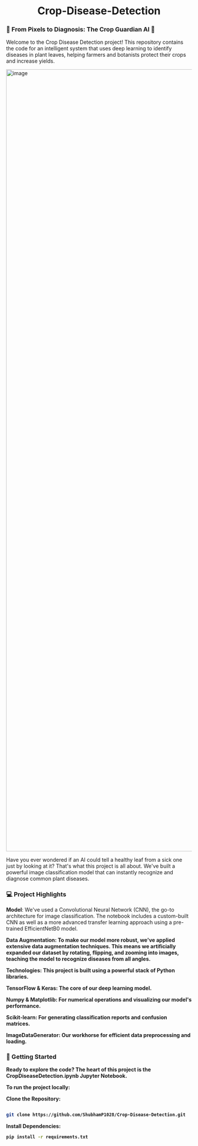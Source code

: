 # <center> Crop-Disease-Detection</center>
### 🌱 From Pixels to Diagnosis: The Crop Guardian AI 🌱
Welcome to the Crop Disease Detection project! This repository contains the code for an intelligent system that uses deep learning to identify diseases in plant leaves, helping farmers and botanists protect their crops and increase yields.

<img width="2164" height="2114" alt="image" src="https://github.com/user-attachments/assets/967dbf9f-2f60-41d0-aa23-dbdbe95b03b3" />

Have you ever wondered if an AI could tell a healthy leaf from a sick one just by looking at it? That's what this project is all about. We've built a powerful image classification model that can instantly recognize and diagnose common plant diseases.

### 💻 Project Highlights
<b>Model</b>: We've used a Convolutional Neural Network (CNN), the go-to architecture for image classification. The notebook includes a custom-built CNN as well as a more advanced transfer learning approach using a pre-trained EfficientNetB0 model.

<b>Data Augmentation: To make our model more robust, we've applied extensive data augmentation techniques. This means we artificially expanded our dataset by rotating, flipping, and zooming into images, teaching the model to recognize diseases from all angles.

<b>Technologies: This project is built using a powerful stack of Python libraries.</b>

<b>TensorFlow & Keras: The core of our deep learning model.</b>

<b>Numpy & Matplotlib: For numerical operations and visualizing our model's performance.</b>

<b>Scikit-learn: For generating classification reports and confusion matrices.</b>

<b>ImageDataGenerator: Our workhorse for efficient data preprocessing and loading.</b>

### 🚀 Getting Started
Ready to explore the code? The heart of this project is the CropDiseaseDetection.ipynb Jupyter Notebook.

To run the project locally:

Clone the Repository:

```Bash

git clone https://github.com/ShubhamP1028/Crop-Disease-Detection.git
```

Install Dependencies:

```Bash
pip install -r requirements.txt
```
